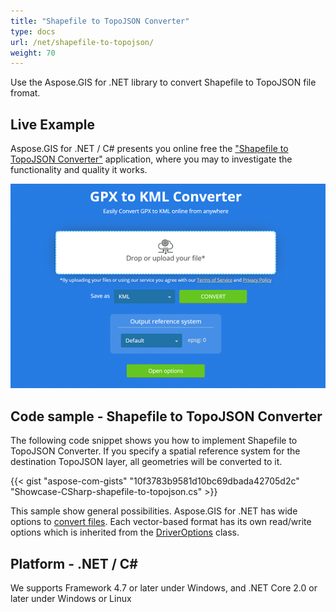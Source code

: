 ```yaml
---
title: "Shapefile to TopoJSON Converter"
type: docs
url: /net/shapefile-to-topojson/
weight: 70
---
```


Use the Aspose.GIS for .NET library to convert Shapefile to TopoJSON file fromat.

## **Live Example**

Aspose.GIS for .NET / C# presents you online free the ["Shapefile to TopoJSON Converter"](https://products.aspose.app/gis/conversion/shapefile-to-topojson) application, where you may to investigate the functionality and quality it works.

![Shapefile to TopoJSON Converter App](conversion.png)

## **Code sample - Shapefile to TopoJSON Converter**

The following code snippet shows you how to implement Shapefile to TopoJSON Converter. If you specify a spatial reference system for the destination TopoJSON layer, all geometries will be converted to it. 

{{< gist "aspose-com-gists" "10f3783b9581d10bc69dbada42705d2c" "Showcase-CSharp-shapefile-to-topojson.cs" >}}

This sample show general possibilities. Aspose.GIS for .NET has wide options to [convert files](https://docs.aspose.com/gis/net/vector-layers/). Each vector-based format has its own read/write options which is inherited from the [DriverOptions](https://apireference.aspose.com/gis/net/aspose.gis/driveroptions) class.

## **Platform - .NET / C#**

We supports Framework 4.7 or later under Windows, and .NET Core 2.0 or later under Windows or Linux

